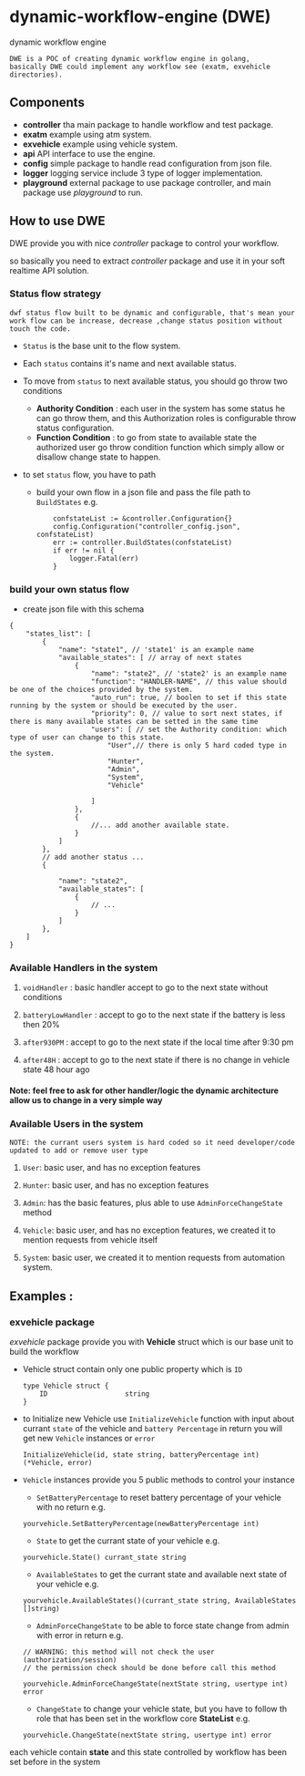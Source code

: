 # dynamic-workflow-engine (DWE)
dynamic workflow engine

```
DWE is a POC of creating dynamic workflow engine in golang,
basically DWE could implement any workflow see (exatm, exvehicle  directories).
```

## Components 

- **controller** tha main package to handle workflow and test package.
- **exatm** example using atm system.
- **exvehicle** example using vehicle system.
- **api** API interface to use the engine.
- **config** simple package to handle read configuration from json file.
- **logger** logging service include 3 type of logger implementation.
- **playground** external package to use package controller, and main package use *playground* to run.


## How to use **DWE**

DWE provide you with nice *controller* package to control your workflow.

so basically you need to extract *controller* package and use it in your soft real­time API solution.


### **Status flow** strategy
```
dwf status flow built to be dynamic and configurable, that's mean your work flow can be increase, decrease ,change status position without touch the code.
```
- `Status` is the base unit to the flow system.
- Each `status` contains it's name and next available status.
- To move from `status` to next available status, you should go throw two conditions 
    - **Authority Condition** : each user in the system has some status he can go throw them, and this Authorization roles is configurable throw status configuration.
    - **Function Condition** : to go from state to available state the authorized user go throw condition function which simply allow or disallow change state to happen.

- to set `status` flow, you have to path
    - build your own flow in a json file and pass the file path to `BuildStates` e.g.
        ```
        	confstateList := &controller.Configuration{}
            config.Configuration("controller_config.json", confstateList)
            err := controller.BuildStates(confstateList)
            if err != nil {
                logger.Fatal(err)
            }
        ```


### build your own **status flow**

- create json file with this schema
```
{
    "states_list": [
        {
            "name": "state1", // 'state1' is an example name 
            "available_states": [ // array of next states
                {
                    "name": "state2", // 'state2' is an example name 
                    "function": "HANDLER-NAME", // this value should be one of the choices provided by the system.
                    "auto_run": true, // boolen to set if this state running by the system or should be executed by the user. 
                    "priority": 0, // value to sort next states, if there is many available states can be setted in the same time
                    "users": [ // set the Authority condition: which type of user can change to this state.
                        "User",// there is only 5 hard coded type in the system.
                        "Hunter",
                        "Admin",
                        "System",
                        "Vehicle"

                    ]
                },
                {
                    //... add another available state.
                }
            ]
        },
        // add another status ... 
        {

            "name": "state2",
            "available_states": [
                {
                    // ...
                }
            ]
        }, 
    ]
}
```
### Available **Handlers** in the system 
1. `voidHandler` : basic handler accept to go to the next state without conditions

2. `batteryLowHandler` : accept to go to the next state if the battery is less then 20%

3. `after930PM` : accept to go to the next state if the local time after 9:30 pm

4. `after48H` : accept to go to the next state if there is no change in vehicle state 48 hour ago 

#### Note: feel free to ask for other handler/logic the dynamic architecture allow us to change in a very simple way  

### Available **Users** in the system 
```
NOTE: the currant users system is hard coded so it need developer/code updated to add or remove user type
```
1. `User`: basic user, and has no exception features

2. `Hunter`: basic user, and has no exception features

3. `Admin`: has the basic features, plus able to use `AdminForceChangeState` method

4. `Vehicle`: basic user, and has no exception features, we created it to mention requests from vehicle itself 

5. `System`: basic user, we created it to mention requests from automation system.

## Examples : 

### **exvehicle** package

*exvehicle* package provide you with **Vehicle** struct which is our base unit to build the workflow

- Vehicle struct contain only one public property which is `ID`
    ```
    type Vehicle struct {
    	ID                   string
    }
    ```
- to Initialize new Vehicle use `InitializeVehicle` function with input about currant `state` of the vehicle and `battery Percentage` in return you will get new `Vehicle` instances or `error`
    ```
    InitializeVehicle(id, state string, batteryPercentage int) (*Vehicle, error)
    ```
- `Vehicle` instances provide you 5 public methods to control your instance
    
    - `SetBatteryPercentage` to reset battery percentage of your vehicle with no return e.g.
    ```
    yourvehicle.SetBatteryPercentage(newBatteryPercentage int)
    ```
    
    - `State` to get the currant state of your vehicle e.g.
    ```
    yourvehicle.State() currant_state string
    ```
    
    - `AvailableStates` to get the currant state and available next state of your vehicle e.g.
    ```
    yourvehicle.AvailableStates()(currant_state string, AvailableStates []string)
    ```
    
    - `AdminForceChangeState` to be able to force state change from admin with error in return e.g.
    ```
    // WARNING: this method will not check the user (authorization/session)
    // the permission check should be done before call this method

    yourvehicle.AdminForceChangeState(nextState string, usertype int) error
    ```
    
    - `ChangeState` to change your vehicle state, but you have to follow th role that has been set in the workflow core **StateList** e.g.
    ```
    yourvehicle.ChangeState(nextState string, usertype int) error
    ```

each vehicle contain **state** and this state controlled by workflow has been set before in the system
